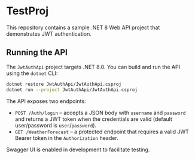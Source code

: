 # TestProj

This repository contains a sample .NET 8 Web API project that demonstrates JWT authentication.

## Running the API

The `JwtAuthApi` project targets .NET 8.0. You can build and run the API using the `dotnet` CLI:

```bash
dotnet restore JwtAuthApi/JwtAuthApi.csproj
dotnet run --project JwtAuthApi/JwtAuthApi.csproj
```

The API exposes two endpoints:

- `POST /Auth/login` – accepts a JSON body with `username` and `password` and returns a JWT token when the credentials are valid (default user/password is `user`/`password`).
- `GET /WeatherForecast` – a protected endpoint that requires a valid JWT Bearer token in the `Authorization` header.

Swagger UI is enabled in development to facilitate testing.
